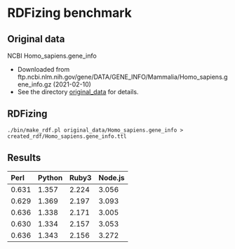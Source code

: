 # RDFizing benchmark

## Original data

NCBI Homo_sapiens.gene_info
* Downloaded from ftp.ncbi.nlm.nih.gov/gene/DATA/GENE_INFO/Mammalia/Homo_sapiens.gene_info.gz (2021-02-10)
* See the directory [original_data](https://github.com/hchiba1/human-ncbigene-rdf/tree/main/original_data) for details.

## RDFizing
```
./bin/make_rdf.pl original_data/Homo_sapiens.gene_info > created_rdf/Homo_sapiens.gene_info.ttl
```

## Results
| Perl | Python | Ruby3 | Node.js |
| :--- | :--- | :--- | :--- |
| 0.631 | 1.357 | 2.224 | 3.056 |
| 0.629 | 1.369 | 2.197 | 3.093 |
| 0.636 | 1.338 | 2.171 | 3.005 |
| 0.630 | 1.334 | 2.157 | 3.053 |
| 0.636 | 1.343 | 2.156 | 3.272 |
